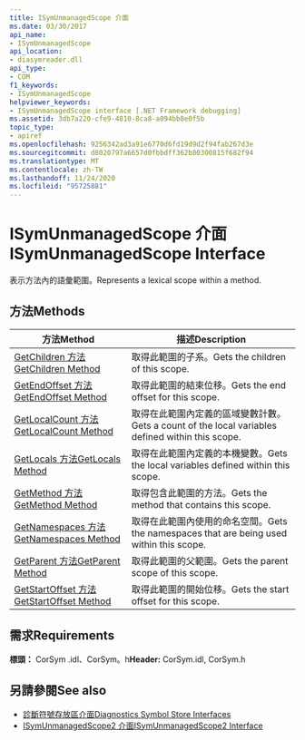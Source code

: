 ```yaml
---
title: ISymUnmanagedScope 介面
ms.date: 03/30/2017
api_name:
- ISymUnmanagedScope
api_location:
- diasymreader.dll
api_type:
- COM
f1_keywords:
- ISymUnmanagedScope
helpviewer_keywords:
- ISymUnmanagedScope interface [.NET Framework debugging]
ms.assetid: 3db7a220-cfe9-4810-8ca8-a094bb8e0f5b
topic_type:
- apiref
ms.openlocfilehash: 9256342ad3a91e6770d6fd19d9d2f94fab267d3e
ms.sourcegitcommit: d8020797a6657d0fbbdff362b80300815f682f94
ms.translationtype: MT
ms.contentlocale: zh-TW
ms.lasthandoff: 11/24/2020
ms.locfileid: "95725881"
---
```

# <a name="isymunmanagedscope-interface"></a><span data-ttu-id="8228f-102">ISymUnmanagedScope 介面</span><span class="sxs-lookup"><span data-stu-id="8228f-102">ISymUnmanagedScope Interface</span></span>

<span data-ttu-id="8228f-103">表示方法內的語彙範圍。</span><span class="sxs-lookup"><span data-stu-id="8228f-103">Represents a lexical scope within a method.</span></span>  
  
## <a name="methods"></a><span data-ttu-id="8228f-104">方法</span><span class="sxs-lookup"><span data-stu-id="8228f-104">Methods</span></span>  
  
|<span data-ttu-id="8228f-105">方法</span><span class="sxs-lookup"><span data-stu-id="8228f-105">Method</span></span>|<span data-ttu-id="8228f-106">描述</span><span class="sxs-lookup"><span data-stu-id="8228f-106">Description</span></span>|  
|------------|-----------------|  
|[<span data-ttu-id="8228f-107">GetChildren 方法</span><span class="sxs-lookup"><span data-stu-id="8228f-107">GetChildren Method</span></span>](isymunmanagedscope-getchildren-method.md)|<span data-ttu-id="8228f-108">取得此範圍的子系。</span><span class="sxs-lookup"><span data-stu-id="8228f-108">Gets the children of this scope.</span></span>|  
|[<span data-ttu-id="8228f-109">GetEndOffset 方法</span><span class="sxs-lookup"><span data-stu-id="8228f-109">GetEndOffset Method</span></span>](isymunmanagedscope-getendoffset-method.md)|<span data-ttu-id="8228f-110">取得此範圍的結束位移。</span><span class="sxs-lookup"><span data-stu-id="8228f-110">Gets the end offset for this scope.</span></span>|  
|[<span data-ttu-id="8228f-111">GetLocalCount 方法</span><span class="sxs-lookup"><span data-stu-id="8228f-111">GetLocalCount Method</span></span>](isymunmanagedscope-getlocalcount-method.md)|<span data-ttu-id="8228f-112">取得在此範圍內定義的區域變數計數。</span><span class="sxs-lookup"><span data-stu-id="8228f-112">Gets a count of the local variables defined within this scope.</span></span>|  
|[<span data-ttu-id="8228f-113">GetLocals 方法</span><span class="sxs-lookup"><span data-stu-id="8228f-113">GetLocals Method</span></span>](isymunmanagedscope-getlocals-method.md)|<span data-ttu-id="8228f-114">取得在此範圍內定義的本機變數。</span><span class="sxs-lookup"><span data-stu-id="8228f-114">Gets the local variables defined within this scope.</span></span>|  
|[<span data-ttu-id="8228f-115">GetMethod 方法</span><span class="sxs-lookup"><span data-stu-id="8228f-115">GetMethod Method</span></span>](isymunmanagedscope-getmethod-method.md)|<span data-ttu-id="8228f-116">取得包含此範圍的方法。</span><span class="sxs-lookup"><span data-stu-id="8228f-116">Gets the method that contains this scope.</span></span>|  
|[<span data-ttu-id="8228f-117">GetNamespaces 方法</span><span class="sxs-lookup"><span data-stu-id="8228f-117">GetNamespaces Method</span></span>](isymunmanagedscope-getnamespaces-method.md)|<span data-ttu-id="8228f-118">取得在此範圍內使用的命名空間。</span><span class="sxs-lookup"><span data-stu-id="8228f-118">Gets the namespaces that are being used within this scope.</span></span>|  
|[<span data-ttu-id="8228f-119">GetParent 方法</span><span class="sxs-lookup"><span data-stu-id="8228f-119">GetParent Method</span></span>](isymunmanagedscope-getparent-method.md)|<span data-ttu-id="8228f-120">取得此範圍的父範圍。</span><span class="sxs-lookup"><span data-stu-id="8228f-120">Gets the parent scope of this scope.</span></span>|  
|[<span data-ttu-id="8228f-121">GetStartOffset 方法</span><span class="sxs-lookup"><span data-stu-id="8228f-121">GetStartOffset Method</span></span>](isymunmanagedscope-getstartoffset-method.md)|<span data-ttu-id="8228f-122">取得此範圍的開始位移。</span><span class="sxs-lookup"><span data-stu-id="8228f-122">Gets the start offset for this scope.</span></span>|  
  
## <a name="requirements"></a><span data-ttu-id="8228f-123">需求</span><span class="sxs-lookup"><span data-stu-id="8228f-123">Requirements</span></span>  

 <span data-ttu-id="8228f-124">**標頭：** CorSym .idl、CorSym。h</span><span class="sxs-lookup"><span data-stu-id="8228f-124">**Header:** CorSym.idl, CorSym.h</span></span>  
  
## <a name="see-also"></a><span data-ttu-id="8228f-125">另請參閱</span><span class="sxs-lookup"><span data-stu-id="8228f-125">See also</span></span>

- [<span data-ttu-id="8228f-126">診斷符號存放區介面</span><span class="sxs-lookup"><span data-stu-id="8228f-126">Diagnostics Symbol Store Interfaces</span></span>](diagnostics-symbol-store-interfaces.md)
- [<span data-ttu-id="8228f-127">ISymUnmanagedScope2 介面</span><span class="sxs-lookup"><span data-stu-id="8228f-127">ISymUnmanagedScope2 Interface</span></span>](isymunmanagedscope2-interface.md)
